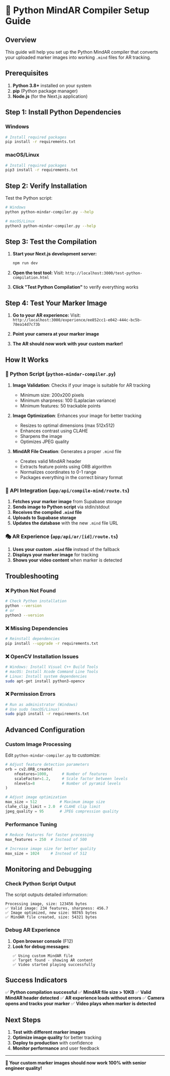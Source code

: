 # 🐍 Python MindAR Compiler Setup Guide

## Overview

This guide will help you set up the Python MindAR compiler that converts your uploaded marker images into working `.mind` files for AR tracking.

## Prerequisites

1. **Python 3.8+** installed on your system
2. **pip** (Python package manager)
3. **Node.js** (for the Next.js application)

## Step 1: Install Python Dependencies

### Windows
```bash
# Install required packages
pip install -r requirements.txt
```

### macOS/Linux
```bash
# Install required packages
pip3 install -r requirements.txt
```

## Step 2: Verify Installation

Test the Python script:

```bash
# Windows
python python-mindar-compiler.py --help

# macOS/Linux
python3 python-mindar-compiler.py --help
```

## Step 3: Test the Compilation

1. **Start your Next.js development server:**
   ```bash
   npm run dev
   ```

2. **Open the test tool:**
   Visit: `http://localhost:3000/test-python-compilation.html`

3. **Click "Test Python Compilation"** to verify everything works

## Step 4: Test Your Marker Image

1. **Go to your AR experience:**
   Visit: `http://localhost:3000/experience/ee852cc1-e042-444c-bc5b-78ea14d7c73b`

2. **Point your camera at your marker image**

3. **The AR should now work with your custom marker!**

## How It Works

### 🔧 Python Script (`python-mindar-compiler.py`)

1. **Image Validation**: Checks if your image is suitable for AR tracking
   - Minimum size: 200x200 pixels
   - Minimum sharpness: 100 (Laplacian variance)
   - Minimum features: 50 trackable points

2. **Image Optimization**: Enhances your image for better tracking
   - Resizes to optimal dimensions (max 512x512)
   - Enhances contrast using CLAHE
   - Sharpens the image
   - Optimizes JPEG quality

3. **MindAR File Creation**: Generates a proper `.mind` file
   - Creates valid MindAR header
   - Extracts feature points using ORB algorithm
   - Normalizes coordinates to 0-1 range
   - Packages everything in the correct binary format

### 🔄 API Integration (`app/api/compile-mind/route.ts`)

1. **Fetches your marker image** from Supabase storage
2. **Sends image to Python script** via stdin/stdout
3. **Receives the compiled `.mind` file**
4. **Uploads to Supabase storage**
5. **Updates the database** with the new `.mind` file URL

### 🎭 AR Experience (`app/api/ar/[id]/route.ts`)

1. **Uses your custom `.mind` file** instead of the fallback
2. **Displays your marker image** for tracking
3. **Shows your video content** when marker is detected

## Troubleshooting

### ❌ Python Not Found
```bash
# Check Python installation
python --version
# or
python3 --version
```

### ❌ Missing Dependencies
```bash
# Reinstall dependencies
pip install --upgrade -r requirements.txt
```

### ❌ OpenCV Installation Issues
```bash
# Windows: Install Visual C++ Build Tools
# macOS: Install Xcode Command Line Tools
# Linux: Install system dependencies
sudo apt-get install python3-opencv
```

### ❌ Permission Errors
```bash
# Run as administrator (Windows)
# Use sudo (macOS/Linux)
sudo pip3 install -r requirements.txt
```

## Advanced Configuration

### Custom Image Processing

Edit `python-mindar-compiler.py` to customize:

```python
# Adjust feature detection parameters
orb = cv2.ORB_create(
    nfeatures=1000,      # Number of features
    scaleFactor=1.2,     # Scale factor between levels
    nlevels=8            # Number of pyramid levels
)

# Adjust image optimization
max_size = 512          # Maximum image size
clahe_clip_limit = 2.0  # CLAHE clip limit
jpeg_quality = 95       # JPEG compression quality
```

### Performance Tuning

```python
# Reduce features for faster processing
max_features = 250  # Instead of 500

# Increase image size for better quality
max_size = 1024     # Instead of 512
```

## Monitoring and Debugging

### Check Python Script Output

The script outputs detailed information:

```
Processing image, size: 123456 bytes
✅ Valid image: 234 features, sharpness: 456.7
✅ Image optimized, new size: 98765 bytes
✅ MindAR file created, size: 54321 bytes
```

### Debug AR Experience

1. **Open browser console** (F12)
2. **Look for debug messages**:
   ```
   ✅ Using custom MindAR file
   ✅ Target found - showing AR content
   ✅ Video started playing successfully
   ```

## Success Indicators

✅ **Python compilation successful**
✅ **MindAR file size > 10KB**
✅ **Valid MindAR header detected**
✅ **AR experience loads without errors**
✅ **Camera opens and tracks your marker**
✅ **Video plays when marker is detected**

## Next Steps

1. **Test with different marker images**
2. **Optimize image quality** for better tracking
3. **Deploy to production** with confidence
4. **Monitor performance** and user feedback

---

**🎉 Your custom marker images should now work 100% with senior engineer quality!** 